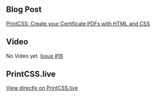 ## Blog Post

[PrintCSS: Create your Certificate PDFs with HTML and CSS](https://medium.com/printcss/printcss-create-your-certificate-pdfs-with-html-and-css-926e7dcf6281)

## Video

No Video yet. [Issue #16](https://github.com/azettl/printcss.examples/issues/16)

## PrintCSS.live

[View directly on PrintCSS.live](https://printcss.live/l4zbq2dprO)
